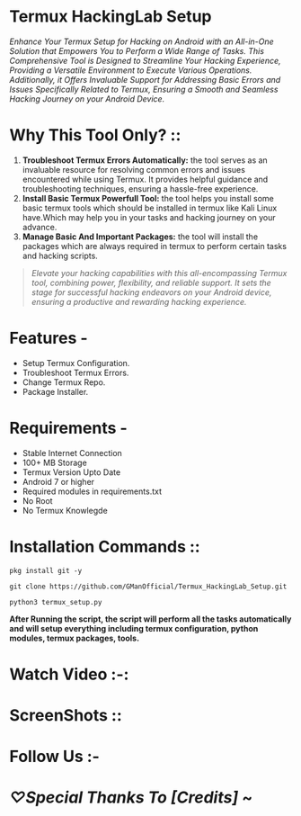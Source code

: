# Termux HackingLab Setup
_Enhance Your Termux Setup for Hacking on Android with an All-in-One Solution that Empowers You to Perform a Wide Range of Tasks. This Comprehensive Tool is Designed to Streamline Your Hacking Experience, Providing a Versatile Environment to Execute Various Operations. Additionally, it Offers Invaluable Support for Addressing Basic Errors and Issues Specifically Related to Termux, Ensuring a Smooth and Seamless Hacking Journey on your Android Device._

# Why This Tool Only? ::
1. **Troubleshoot Termux Errors Automatically:** the tool serves as an invaluable resource for resolving common errors and issues encountered while using Termux. It provides helpful guidance and troubleshooting techniques, ensuring a hassle-free experience.
2. **Install Basic Termux Powerfull Tool:** the tool helps you install some basic termux tools which should be installed in termux like Kali Linux have.Which may help you in your tasks and hacking journey on your advance.
3. **Manage Basic And Important Packages:** the tool will install the packages which are always required in termux to perform certain tasks and hacking scripts.

> _Elevate your hacking capabilities with this all-encompassing Termux tool, combining power, flexibility, and reliable support. It sets the stage for successful hacking endeavors on your Android device, ensuring a productive and rewarding hacking experience._

# Features - 
- Setup Termux Configuration.
- Troubleshoot Termux Errors.
- Change Termux Repo.
- Package Installer.

# Requirements - 
- Stable Internet Connection
- 100+ MB Storage
- Termux Version Upto Date
- Android 7 or higher
- Required modules in requirements.txt
- No Root
- No Termux Knowlegde

# Installation Commands ::
```pkg install git -y```

```git clone https://github.com/GManOfficial/Termux_HackingLab_Setup.git```

```python3 termux_setup.py```

**After Running the script, the script will perform all the tasks automatically and will setup everything including termux configuration, python modules, termux packages, tools.**

# Watch Video :-:

# ScreenShots ::

# Follow Us :-

# _♡Special Thanks To [Credits]_ ~ 
